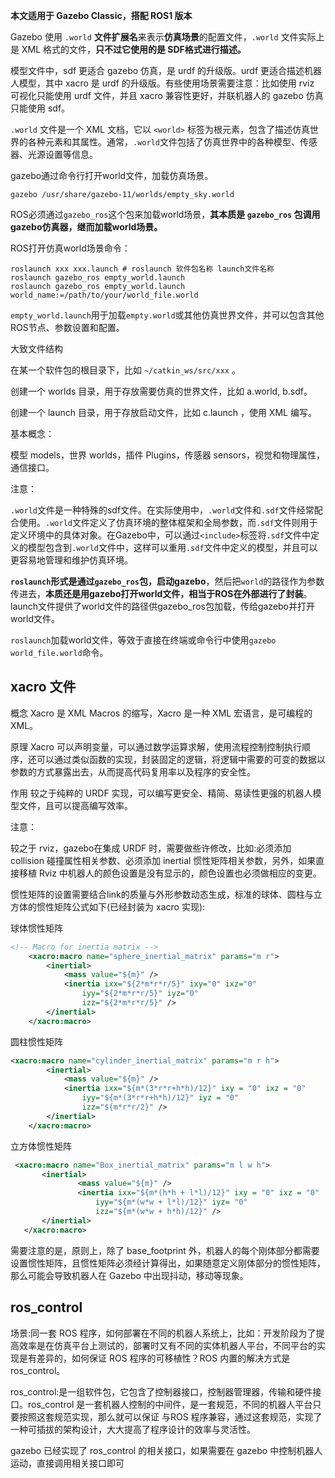 **本文适用于 Gazebo Classic，搭配 ROS1 版本**

Gazebo 使用 `.world` **文件扩展名**来表示**仿真场景**的配置文件，`.world` 文件实际上是 XML 格式的文件，**只不过它使用的是 SDF格式进行描述。**

模型文件中，sdf 更适合 gazebo 仿真，是 urdf 的升级版。urdf 更适合描述机器人模型，其中 xacro 是 urdf 的升级版。有些使用场景需要注意：比如使用 rviz 可视化只能使用 urdf 文件，并且 xacro 兼容性更好，并联机器人的 gazebo 仿真只能使用 sdf。



`.world` 文件是一个 XML 文档，它以 `<world>` 标签为根元素，包含了描述仿真世界的各种元素和其属性。通常，`.world`文件包括了仿真世界中的各种模型、传感器、光源设置等信息。

gazebo通过命令行打开world文件，加载仿真场景。

```
gazebo /usr/share/gazebo-11/worlds/empty_sky.world
```

ROS必须通过`gazebo_ros`这个包来加载world场景，**其本质是 `gazebo_ros` 包调用gazebo仿真器，继而加载world场景。**

ROS打开仿真world场景命令：

```
roslaunch xxx xxx.launch # roslaunch 软件包名称 launch文件名称
roslaunch gazebo_ros empty_world.launch
roslaunch gazebo_ros empty_world.launch world_name:=/path/to/your/world_file.world
```

`empty_world.launch`用于加载`empty.world`或其他仿真世界文件，并可以包含其他ROS节点、参数设置和配置。



大致文件结构

在某一个软件包的根目录下，比如 `~/catkin_ws/src/xxx` 。

创建一个 worlds 目录，用于存放需要仿真的世界文件，比如 a.world, b.sdf。

创建一个 launch 目录，用于存放启动文件，比如 c.launch ，使用 XML 编写。





基本概念：

模型 models，世界 worlds，插件 Plugins，传感器 sensors，视觉和物理属性，通信接口。



注意：

`.world`文件是一种特殊的sdf文件。在实际使用中，`.world`文件和`.sdf`文件经常配合使用。`.world`文件定义了仿真环境的整体框架和全局参数，而`.sdf`文件则用于定义环境中的具体对象。在Gazebo中，可以通过`<include>`标签将`.sdf`文件中定义的模型包含到`.world`文件中，这样可以重用`.sdf`文件中定义的模型，并且可以更容易地管理和维护仿真环境。

**`roslaunch`形式是通过`gazebo_ros`包，启动gazebo**，然后把`world`的路径作为参数传进去，**本质还是用gazebo打开world文件，相当于ROS在外部进行了封装**。launch文件提供了world文件的路径供gazebo_ros包加载，传给gazebo并打开world文件。

`roslaunch`加载world文件，等效于直接在终端或命令行中使用`gazebo world_file.world`命令。



## xacro 文件

概念
Xacro 是 XML Macros 的缩写，Xacro 是一种 XML 宏语言，是可编程的 XML。

原理
Xacro 可以声明变量，可以通过数学运算求解，使用流程控制控制执行顺序，还可以通过类似函数的实现，封装固定的逻辑，将逻辑中需要的可变的数据以参数的方式暴露出去，从而提高代码复用率以及程序的安全性。

作用
较之于纯粹的 URDF 实现，可以编写更安全、精简、易读性更强的机器人模型文件，且可以提高编写效率。



注意：

较之于 rviz，gazebo在集成 URDF 时，需要做些许修改，比如:必须添加 collision 碰撞属性相关参数、必须添加 inertial 惯性矩阵相关参数，另外，如果直接移植 Rviz 中机器人的颜色设置是没有显示的，颜色设置也必须做相应的变更。

惯性矩阵的设置需要结合link的质量与外形参数动态生成，标准的球体、圆柱与立方体的惯性矩阵公式如下(已经封装为 xacro 实现):

球体惯性矩阵

```xml
<!-- Macro for inertia matrix -->
    <xacro:macro name="sphere_inertial_matrix" params="m r">
        <inertial>
            <mass value="${m}" />
            <inertia ixx="${2*m*r*r/5}" ixy="0" ixz="0"
                iyy="${2*m*r*r/5}" iyz="0"
                izz="${2*m*r*r/5}" />
        </inertial>
    </xacro:macro>
```

圆柱惯性矩阵

```xml
<xacro:macro name="cylinder_inertial_matrix" params="m r h">
        <inertial>
            <mass value="${m}" />
            <inertia ixx="${m*(3*r*r+h*h)/12}" ixy = "0" ixz = "0"
                iyy="${m*(3*r*r+h*h)/12}" iyz = "0"
                izz="${m*r*r/2}" />
        </inertial>
    </xacro:macro>
```

立方体惯性矩阵

```xml
 <xacro:macro name="Box_inertial_matrix" params="m l w h">
       <inertial>
               <mass value="${m}" />
               <inertia ixx="${m*(h*h + l*l)/12}" ixy = "0" ixz = "0"
                   iyy="${m*(w*w + l*l)/12}" iyz= "0"
                   izz="${m*(w*w + h*h)/12}" />
       </inertial>
   </xacro:macro>
```

需要注意的是，原则上，除了 base_footprint 外，机器人的每个刚体部分都需要设置惯性矩阵，且惯性矩阵必须经计算得出，如果随意定义刚体部分的惯性矩阵，那么可能会导致机器人在 Gazebo 中出现抖动，移动等现象。



## ros_control

场景:同一套 ROS 程序，如何部署在不同的机器人系统上，比如：开发阶段为了提高效率是在仿真平台上测试的，部署时又有不同的实体机器人平台，不同平台的实现是有差异的，如何保证 ROS 程序的可移植性？ROS 内置的解决方式是 ros_control。

ros_control:是一组软件包，它包含了控制器接口，控制器管理器，传输和硬件接口。ros_control 是一套机器人控制的中间件，是一套规范，不同的机器人平台只要按照这套规范实现，那么就可以保证 与ROS 程序兼容，通过这套规范，实现了一种可插拔的架构设计，大大提高了程序设计的效率与灵活性。

gazebo 已经实现了 ros_control 的相关接口，如果需要在 gazebo 中控制机器人运动，直接调用相关接口即可